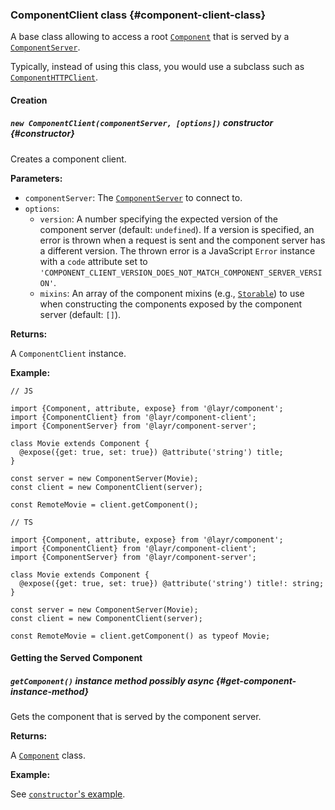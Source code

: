 ### ComponentClient <badge type="primary">class</badge> {#component-client-class}

A base class allowing to access a root [`Component`](https://layrjs.com/docs/v2/reference/component) that is served by a [`ComponentServer`](https://layrjs.com/docs/v2/reference/component-server).

Typically, instead of using this class, you would use a subclass such as [`ComponentHTTPClient`](https://layrjs.com/docs/v2/reference/component-http-client).

#### Creation

##### `new ComponentClient(componentServer, [options])` <badge type="secondary">constructor</badge> {#constructor}

Creates a component client.

**Parameters:**

* `componentServer`: The [`ComponentServer`](https://layrjs.com/docs/v2/reference/component-server) to connect to.
* `options`:
  * `version`: A number specifying the expected version of the component server (default: `undefined`). If a version is specified, an error is thrown when a request is sent and the component server has a different version. The thrown error is a JavaScript `Error` instance with a `code` attribute set to `'COMPONENT_CLIENT_VERSION_DOES_NOT_MATCH_COMPONENT_SERVER_VERSION'`.
  * `mixins`: An array of the component mixins (e.g., [`Storable`](https://layrjs.com/docs/v2/reference/storable)) to use when constructing the components exposed by the component server (default: `[]`).

**Returns:**

A `ComponentClient` instance.

**Example:**

```
// JS

import {Component, attribute, expose} from '@layr/component';
import {ComponentClient} from '@layr/component-client';
import {ComponentServer} from '@layr/component-server';

class Movie extends Component {
  @expose({get: true, set: true}) @attribute('string') title;
}

const server = new ComponentServer(Movie);
const client = new ComponentClient(server);

const RemoteMovie = client.getComponent();
```
```
// TS

import {Component, attribute, expose} from '@layr/component';
import {ComponentClient} from '@layr/component-client';
import {ComponentServer} from '@layr/component-server';

class Movie extends Component {
  @expose({get: true, set: true}) @attribute('string') title!: string;
}

const server = new ComponentServer(Movie);
const client = new ComponentClient(server);

const RemoteMovie = client.getComponent() as typeof Movie;
```

#### Getting the Served Component

##### `getComponent()` <badge type="secondary-outline">instance method</badge> <badge type="outline">possibly async</badge> {#get-component-instance-method}

Gets the component that is served by the component server.

**Returns:**

A [`Component`](https://layrjs.com/docs/v2/reference/component) class.

**Example:**

See [`constructor`'s example](https://layrjs.com/docs/v2/reference/component-client#constructor).